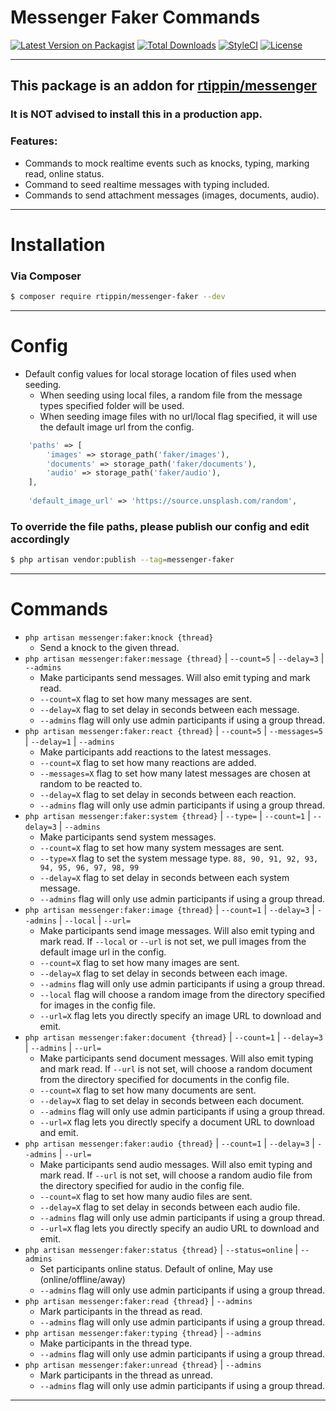 # Messenger Faker Commands

[![Latest Version on Packagist][ico-version]][link-packagist]
[![Total Downloads][ico-downloads]][link-downloads]
[![StyleCI][ico-styleci]][link-styleci]
[![License][ico-license]][link-license]

---

## This package is an addon for [rtippin/messenger][link-messenger]

### It is NOT advised to install this in a production app.

### Features:
- Commands to mock realtime events such as knocks, typing, marking read, online status.
- Command to seed realtime messages with typing included.
- Commands to send attachment messages (images, documents, audio).

---

# Installation

### Via Composer

``` bash
$ composer require rtippin/messenger-faker --dev
```

---

# Config

- Default config values for local storage location of files used when seeding.
  - When seeding using local files, a random file from the message types specified folder will be used.
  - When seeding image files with no url/local flag specified, it will use the default image url from the config.

```php
    'paths' => [
        'images' => storage_path('faker/images'),
        'documents' => storage_path('faker/documents'),
        'audio' => storage_path('faker/audio'),
    ],
    
    'default_image_url' => 'https://source.unsplash.com/random',
```

### To override the file paths, please publish our config and edit accordingly

``` bash
$ php artisan vendor:publish --tag=messenger-faker
```

___

# Commands

- `php artisan messenger:faker:knock {thread}`
    * Send a knock to the given thread.
- `php artisan messenger:faker:message {thread}` | `--count=5` | `--delay=3` | `--admins`
    * Make participants send messages. Will also emit typing and mark read.
    * `--count=X` flag to set how many messages are sent.
    * `--delay=X` flag to set delay in seconds between each message.
    * `--admins` flag will only use admin participants if using a group thread.
- `php artisan messenger:faker:react {thread}` | `--count=5` | `--messages=5` | `--delay=1` | `--admins`
    * Make participants add reactions to the latest messages.
    * `--count=X` flag to set how many reactions are added.
    * `--messages=X` flag to set how many latest messages are chosen at random to be reacted to.
    * `--delay=X` flag to set delay in seconds between each reaction.
    * `--admins` flag will only use admin participants if using a group thread.
- `php artisan messenger:faker:system {thread}` | `--type=` | `--count=1` | `--delay=3` | `--admins`
    * Make participants send system messages.
    * `--count=X` flag to set how many system messages are sent.
    * `--type=X` flag to set the system message type. `88, 90, 91, 92, 93, 94, 95, 96, 97, 98, 99`
    * `--delay=X` flag to set delay in seconds between each system message.
    * `--admins` flag will only use admin participants if using a group thread.
- `php artisan messenger:faker:image {thread}` | `--count=1` | `--delay=3` | `--admins` | `--local` | `--url=`
    * Make participants send image messages. Will also emit typing and mark read. If `--local` or `--url` is not set, we pull images from the default image url in the config.
    * `--count=X` flag to set how many images are sent.
    * `--delay=X` flag to set delay in seconds between each image.
    * `--admins` flag will only use admin participants if using a group thread.
    * `--local` flag will choose a random image from the directory specified for images in the config file.
    * `--url=X` flag lets you directly specify an image URL to download and emit.
- `php artisan messenger:faker:document {thread}` | `--count=1` | `--delay=3` | `--admins` | `--url=`
    * Make participants send document messages. Will also emit typing and mark read. If `--url` is not set, will choose a random document from the directory specified for documents in the config file.
    * `--count=X` flag to set how many documents are sent.
    * `--delay=X` flag to set delay in seconds between each document.
    * `--admins` flag will only use admin participants if using a group thread.
    * `--url=X` flag lets you directly specify a document URL to download and emit.
- `php artisan messenger:faker:audio {thread}` | `--count=1` | `--delay=3` | `--admins` | `--url=`
    * Make participants send audio messages. Will also emit typing and mark read. If `--url` is not set, will choose a random audio file from the directory specified for audio in the config file.
    * `--count=X` flag to set how many audio files are sent.
    * `--delay=X` flag to set delay in seconds between each audio file.
    * `--admins` flag will only use admin participants if using a group thread.
    * `--url=X` flag lets you directly specify an audio URL to download and emit.
- `php artisan messenger:faker:status {thread}` | `--status=online` | `--admins`
    * Set participants online status. Default of online, May use (online/offline/away)
    * `--admins` flag will only use admin participants if using a group thread.
- `php artisan messenger:faker:read {thread}` | `--admins`
    * Mark participants in the thread as read.
    * `--admins` flag will only use admin participants if using a group thread.
- `php artisan messenger:faker:typing {thread}` | `--admins`
    * Make participants in the thread type.
    * `--admins` flag will only use admin participants if using a group thread.
- `php artisan messenger:faker:unread {thread}` | `--admins`
    * Mark participants in the thread as unread.
    * `--admins` flag will only use admin participants if using a group thread.

---

[ico-version]: https://img.shields.io/packagist/v/rtippin/messenger-faker.svg?style=plastic&cacheSeconds=3600
[ico-downloads]: https://img.shields.io/packagist/dt/rtippin/messenger-faker.svg?style=plastic&cacheSeconds=3600
[ico-styleci]: https://styleci.io/repos/339475680/shield?style=plastic&cacheSeconds=3600
[ico-license]: https://img.shields.io/github/license/RTippin/messenger-faker?style=plastic
[link-packagist]: https://packagist.org/packages/rtippin/messenger-faker
[link-downloads]: https://packagist.org/packages/rtippin/messenger-faker
[link-license]: https://packagist.org/packages/rtippin/messenger-faker
[link-styleci]: https://styleci.io/repos/339475680
[link-messenger]: https://github.com/RTippin/messenger